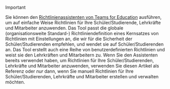 > [!IMPORTANT]
> Sie können den [Richtlinienassistenten von Teams for Education](../easy-policy-setup-edu.md) ausführen, um auf einfache Weise Richtlinien für Ihre Schüler/Studierende, Lehrkräfte und Mitarbeiter anzuwenden. Das Tool passt die globale (organisationsweite Standard-) Richtliniendefinition eines Kernsatzes von Richtlinien mit Einstellungen an, die wir für die Sicherheit der Schüler/Studierenden empfehlen, und wendet sie auf Schüler/Studierenden an. Das Tool erstellt auch eine Reihe von benutzerdefinierten Richtlinien und weist sie den Lehrkräften und Mitarbeitern zu. Wenn Sie den Assistenten bereits verwendet haben, um Richtlinien für Ihre Schüler/Studierenden, Lehrkräfte und Mitarbeiter anzuwenden, verwenden Sie diesen Artikel als Referenz oder *nur* dann, wenn Sie manuell Richtlinien für Ihre Schüler/Studierenden, Lehrkräfte und Mitarbeiter erstellen und verwalten möchten.
